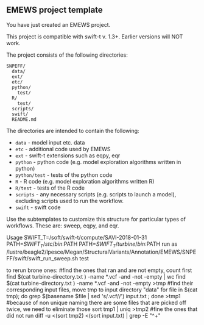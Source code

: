 EMEWS project template
-----------------------

You have just created an EMEWS project.

This project is compatible with swift-t v. 1.3+. Earlier
versions will NOT work.

The project consists of the following directories:

```
SNPEFF/
  data/
  ext/
  etc/
  python/
    test/
  R/
    test/
  scripts/
  swift/
  README.md
```
The directories are intended to contain the following:

 * `data` - model input etc. data
 * `etc` - additional code used by EMEWS
 * `ext` - swift-t extensions such as eqpy, eqr
 * `python` - python code (e.g. model exploration algorithms written in python)
 * `python/test` - tests of the python code
 * `R` - R code (e.g. model exploration algorithms written R)
 * `R/test` - tests of the R code
 * `scripts` - any necessary scripts (e.g. scripts to launch a model), excluding
    scripts used to run the workflow.
 * `swift` - swift code

Use the subtemplates to customize this structure for particular types of
workflows. These are: sweep, eqpy, and eqr.

Usage
SWIFT_T=/soft/swift-t/compute/SAVI-2018-01-31
PATH=$SWIFT_T/stc/bin:$PATH
PATH=$SWIFT_T/turbine/bin:$PATH
run as
/lustre/beagle2/lpesce/Megan/StructuralVariants/Annotation/EMEWS/SNPEFF/swift/swift_run_sweep.sh test

to rerun brone ones:
#find the ones that ran and are not empty, count first
find $(cat turbine-directory.txt )  -name \*.vcf -and -not -empty | wc
find $(cat turbine-directory.txt )  -name \*.vcf -and -not -empty >tmp
#find their corresponding input files, move tmp to input directory "data"
for file in $(cat tmp); do grep $(basename $file | sed 's/\.vcf//') input.txt    ; done  >tmp1
#because of non unique naming there are some files that are picked off twice, we need to eliminate those
sort tmp1 | uniq >tmp2
#fine the ones that did not run
diff -u <(sort tmp2) <(sort input.txt) | grep -E "^\+"
